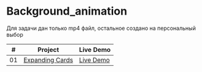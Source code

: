 # Background_animation
Для задачи дан только mp4 файл, остальное создано на персональный выбор

|  #  | Project                                                                                                                     | Live Demo                                                                         |
| :-: | --------------------------------------------------------------------------------------------------------------------------- | --------------------------------------------------------------------------------- |
| 01  | [Expanding Cards](https://github.com/Ready2BOOM/Background_animation/tree/main)                             | [Live Demo](https://ready2boom.github.io/Background_animation/)               |

